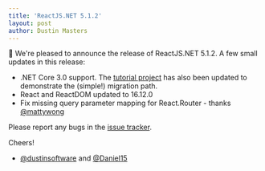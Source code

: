 ```yaml
---
title: 'ReactJS.NET 5.1.2'
layout: post
author: Dustin Masters
---
```


🚀 We're pleased to announce the release of ReactJS.NET 5.1.2. A few small updates in this release:

- .NET Core 3.0 support. The [tutorial project](https://github.com/reactjs/React.NET/tree/master/tutorial-code) has also been updated to demonstrate the (simple!) migration path.
- React and ReactDOM updated to 16.12.0
- Fix missing query parameter mapping for React.Router - thanks [@mattywong](https://github.com/mattywong)

Please report any bugs in the [issue tracker](https://github.com/reactjs/React.NET/issues).

Cheers!

- [@dustinsoftware](https://twitter.com/dustinsoftware) and [@Daniel15](https://twitter.com/daniel15)
